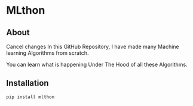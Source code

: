 # MLthon

## About
Cancel changes
In this GitHub Repository, I have made many Machine learning Algorithms from scratch.

You can learn what is happening Under The Hood of all these Algorithms.

## Installation

```
pip install mlthon
```
